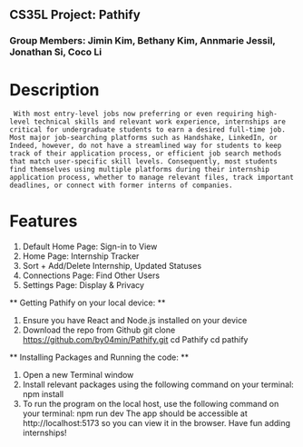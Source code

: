 ## CS35L Project: Pathify
### Group Members: Jimin Kim, Bethany Kim, Annmarie Jessil, Jonathan Si, Coco Li

# Description
     With most entry-level jobs now preferring or even requiring high-level technical skills and relevant work experience, internships are critical for undergraduate students to earn a desired full-time job. Most major job-searching platforms such as Handshake, LinkedIn, or Indeed, however, do not have a streamlined way for students to keep track of their application process, or efficient job search methods that match user-specific skill levels. Consequently, most students find themselves using multiple platforms during their internship application process, whether to manage relevant files, track important deadlines, or connect with former interns of companies. 

# Features
1) Default Home Page: Sign-in to View
2) Home Page: Internship Tracker
3) Sort + Add/Delete Internship, Updated Statuses
4) Connections Page: Find Other Users
5) Settings Page: Display & Privacy


** Getting Pathify on your local device: **

1) Ensure you have React and Node.js installed on your device
2) Download the repo from Github
git clone https://github.com/by04min/Pathify.git
cd Pathify
cd pathify

** Installing Packages and Running the code: **

1)  Open a new Terminal window
2)  Install relevant packages using the following command on your terminal:
   npm install
3)  To run the program on the local host, use the following command on your terminal:
   npm run dev
The app should be accessible at http://localhost:5173 so you can view it in the browser.
Have fun adding internships!

